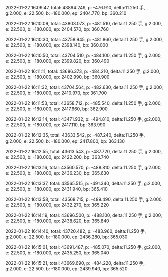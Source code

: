 2022-01-22 16:09:47, total: 43894.249, p: -476.910, delta:11.250 手, g:2.000, e: 22.500, b: -180.000, ep: 2404.770, bp: 360.210

2022-01-22 16:10:09, total: 43803.073, p: -481.510, delta:11.250 手, g:2.000, e: 22.500, b: -180.000, ep: 2404.570, bp: 360.760

2022-01-22 16:10:30, total: 43758.945, p: -481.860, delta:11.250 手, g:2.000, e: 22.500, b: -180.000, ep: 2398.140, bp: 360.000

2022-01-22 16:10:50, total: 43704.510, p: -484.100, delta:11.250 手, g:2.000, e: 22.500, b: -180.000, ep: 2399.820, bp: 360.490

2022-01-22 16:11:11, total: 43686.373, p: -484.210, delta:11.250 手, g:2.000, e: 22.500, b: -180.000, ep: 2402.990, bp: 360.900

2022-01-22 16:11:32, total: 43704.564, p: -482.630, delta:11.250 手, g:2.000, e: 22.500, b: -180.000, ep: 2410.970, bp: 361.700

2022-01-22 16:11:53, total: 43658.712, p: -485.540, delta:11.250 手, g:2.000, e: 22.500, b: -180.000, ep: 2417.660, bp: 362.900

2022-01-22 16:12:14, total: 43471.932, p: -494.810, delta:11.250 手, g:2.000, e: 22.500, b: -180.000, ep: 2417.110, bp: 363.990

2022-01-22 16:12:35, total: 43633.542, p: -487.240, delta:11.250 手, g:2.000, e: 22.500, b: -180.000, ep: 2417.800, bp: 363.130

2022-01-22 16:12:55, total: 43613.543, p: -487.720, delta:11.250 手, g:2.000, e: 22.500, b: -180.000, ep: 2422.200, bp: 363.740

2022-01-22 16:13:16, total: 43560.570, p: -488.810, delta:11.250 手, g:2.000, e: 22.500, b: -180.000, ep: 2436.230, bp: 365.630

2022-01-22 16:13:37, total: 43565.515, p: -491.340, delta:11.250 手, g:2.000, e: 22.500, b: -180.000, ep: 2431.940, bp: 365.410

2022-01-22 16:13:58, total: 43568.715, p: -489.490, delta:11.250 手, g:2.000, e: 22.500, b: -180.000, ep: 2432.270, bp: 365.220

2022-01-22 16:14:19, total: 43696.500, p: -488.100, delta:11.250 手, g:2.000, e: 22.500, b: -180.000, ep: 2438.620, bp: 365.840

2022-01-22 16:14:40, total: 43720.482, p: -483.960, delta:11.250 手, g:2.000, e: 22.500, b: -180.000, ep: 2436.280, bp: 365.030

2022-01-22 16:15:01, total: 43691.487, p: -485.070, delta:11.250 手, g:2.000, e: 22.500, b: -180.000, ep: 2435.250, bp: 365.040

2022-01-22 16:15:21, total: 43669.690, p: -484.220, delta:11.250 手, g:2.000, e: 22.500, b: -180.000, ep: 2439.940, bp: 365.520